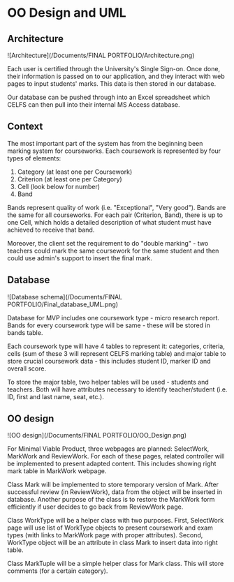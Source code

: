 OO Design and UML
=================
Architecture
------------

![Architecture](/Documents/FINAL PORTFOLIO/Architecture.png)

Each user is certified through the University's Single Sign-on. Once done, their information is passed on
to our application, and they interact with web pages to input students' marks. This data is then stored in
our database.

Our database can be pushed through into an Excel spreadsheet which CELFS can then pull into their internal
MS Access database.

Context
-------

The most important part of the system has from the beginning been marking system for courseworks. Each coursework is represented by four types of elements:
1. Category (at least one per Coursework)
1. Criterion (at least one per Category)
1. Cell (look below for number)
1. Band

Bands represent quality of work (i.e. "Exceptional", "Very good"). Bands are the same for all courseworks. For each pair (Criterion, Band), there is up to one Cell, which holds a detailed description of what student must have achieved to receive that band.

Moreover, the client set the requirement to do "double marking" - two teachers could mark the same coursework for the same student and then could use admin's support to insert the final mark.

Database
--------

![Database schema](/Documents/FINAL PORTFOLIO/Final_database_UML.png)

Database for MVP includes one coursework type - micro research report. Bands for every coursework type will be same - these will be stored in bands table.

Each coursework type will have 4 tables to represent it: categories, criteria, cells (sum of these 3 will represent CELFS marking table) and major table to store crucial coursework data - this includes student ID, marker ID and overall score.

To store the major table, two helper tables will be used - students and teachers. Both will have attributes necessary to identify teacher/student (i.e. ID, first and last name, seat, etc.).

OO design
---------
![OO design](/Documents/FINAL PORTFOLIO/OO_Design.png)

For Minimal Viable Product, three webpages are planned: SelectWork, MarkWork and ReviewWork. For each of these pages, related controller will be implemented to present adapted content. This includes showing right mark table in MarkWork webpage.

Class Mark will be implemented to store temporary version of Mark. After successful review (in ReviewWork), data from the object will be inserted in database. Another purpose of the class is to restore the MarkWork form efficiently if user decides to go back from ReviewWork page.

Class WorkType will be a helper class with two purposes. First, SelectWork page will use list of WorkType objects to present coursework and exam types (with links to MarkWork page with proper attributes). Second, WorkType object will be an attribute in class Mark to insert data into right table.

Class MarkTuple will be a simple helper class for Mark class. This will store comments (for a certain category).
